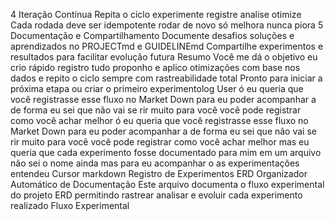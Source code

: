 4 Iteração Contínua
 Repita o ciclo experimente  registre  analise  otimize
 Cada rodada deve ser idempotente rodar de novo só melhora nunca piora
5 Documentação e Compartilhamento
 Documente desafios soluções e aprendizados no PROJECTmd e GUIDELINEmd
 Compartilhe experimentos e resultados para facilitar evolução futura
Resumo
Você me dá o objetivo eu crio rápido registro tudo proponho e aplico otimizações com base nos dados e repito o ciclo  sempre com rastreabilidade total
Pronto para iniciar a próxima etapa ou criar o primeiro experimentolog
User
ó eu queria que você registrasse esse fluxo no Market Down para eu poder acompanhar a de forma eu sei que não vai se rir muito para você você pode registrar como você achar melhor ó eu queria que você registrasse esse fluxo no Market Down para eu poder acompanhar a de forma eu sei que não vai se rir muito para você você pode registrar como você achar melhor mas eu queria que cada experimento fosse documentado para mim em um arquivo não sei o nome ainda mas para eu acompanhar o as experimentações entendeu
Cursor
markdown
 Registro de Experimentos  ERD Organizador Automático de Documentação
Este arquivo documenta o fluxo experimental do projeto ERD permitindo rastrear analisar e evoluir cada experimento realizado
 Fluxo Experimental